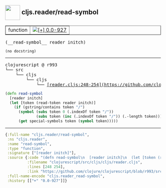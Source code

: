 ## <img width="48px" valign="middle" src="http://i.imgur.com/Hi20huC.png"> cljs.reader/read-symbol

 <table border="1">
<tr>
<td>function</td>
<td><a href="https://github.com/cljsinfo/api-refs/tree/0.0-927"><img valign="middle" alt="[+] 0.0-927" src="https://img.shields.io/badge/+-0.0--927-lightgrey.svg"></a> </td>
</tr>
</table>

 <samp>
(__read-symbol__ reader initch)<br>
</samp>

```
(no docstring)
```

---

 <pre>
clojurescript @ r993
└── src
    └── cljs
        └── cljs
            └── <ins>[reader.cljs:248-254](https://github.com/clojure/clojurescript/blob/r993/src/cljs/cljs/reader.cljs#L248-L254)</ins>
</pre>

```clj
(defn read-symbol
  [reader initch]
  (let [token (read-token reader initch)]
    (if (gstring/contains token "/")
      (symbol (subs token 0 (.indexOf token "/"))
              (subs token (inc (.indexOf token "/")) (.-length token)))
      (get special-symbols token (symbol token)))))
```


---

```clj
{:full-name "cljs.reader/read-symbol",
 :ns "cljs.reader",
 :name "read-symbol",
 :type "function",
 :signature ["[reader initch]"],
 :source {:code "(defn read-symbol\n  [reader initch]\n  (let [token (read-token reader initch)]\n    (if (gstring/contains token \"/\")\n      (symbol (subs token 0 (.indexOf token \"/\"))\n              (subs token (inc (.indexOf token \"/\")) (.-length token)))\n      (get special-symbols token (symbol token)))))",
          :filename "clojurescript/src/cljs/cljs/reader.cljs",
          :lines [248 254],
          :link "https://github.com/clojure/clojurescript/blob/r993/src/cljs/cljs/reader.cljs#L248-L254"},
 :full-name-encode "cljs.reader_read-symbol",
 :history [["+" "0.0-927"]]}

```
